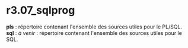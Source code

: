 # r3.07_sqlprog

__pls__ : répertoire contenant l'ensemble des sources utiles pour le PL/SQL.  
__sql__ : *à venir* : répertoire contenant l'ensemble des sources utiles pour le SQL.
